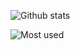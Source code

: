 ![Github stats](https://github-readme-stats.vercel.app/api?username=cesar2535&count_private=true&show_icons=true)

![Most used](https://github-readme-stats.vercel.app/api/top-langs/?username=cesar2535&layout=compact)